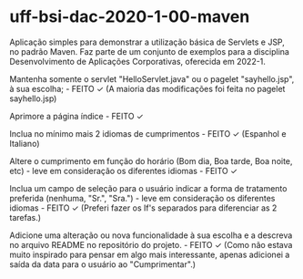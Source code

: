 # uff-bsi-dac-2020-1-00-maven
Aplicação simples para demonstrar a utilização básica de Servlets e JSP, no padrão Maven. Faz parte de um conjunto de exemplos para a disciplina Desenvolvimento de Aplicações Corporativas, oferecida em 2022-1.

Mantenha somente o servlet "HelloServlet.java" ou o pagelet "sayhello.jsp", à sua escolha; - FEITO ✓
(A maioria das modificações foi feita no pagelet sayhello.jsp)

Aprimore a página índice - FEITO ✓

Inclua no mínimo mais 2 idiomas de cumprimentos - FEITO ✓ (Espanhol e Italiano)

Altere o cumprimento em função do horário (Bom dia, Boa tarde, Boa noite, etc) - leve em consideração os diferentes idiomas - FEITO ✓

Inclua um campo de seleção para o usuário indicar a forma de tratamento preferida (nenhuma, "Sr.", "Sra.") - leve em consideração os diferentes idiomas - FEITO ✓
(Preferi fazer os If's separados para diferenciar as 2 tarefas.)

Adicione uma alteração ou nova funcionalidade à sua escolha e a descreva no arquivo README no repositório do projeto. - FEITO ✓
(Como não estava muito inspirado para pensar em algo mais interessante, apenas adicionei a saída da data para o usuário ao "Cumprimentar".)
